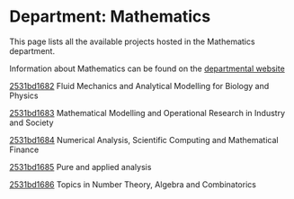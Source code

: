 # Department: **Mathematics**

This page lists all the available projects hosted in the Mathematics department.

Information about Mathematics can be found on the [departmental website](https://www.ucl.ac.uk/maths)

[2531bd1682](../projects/2531bd1682.md) Fluid Mechanics and Analytical Modelling for Biology and Physics

[2531bd1683](../projects/2531bd1683.md) Mathematical Modelling and Operational Research in Industry and Society

[2531bd1684](../projects/2531bd1684.md) Numerical Analysis, Scientific Computing and Mathematical Finance

[2531bd1685](../projects/2531bd1685.md) Pure and applied analysis

[2531bd1686](../projects/2531bd1686.md) Topics in Number Theory, Algebra and Combinatorics

